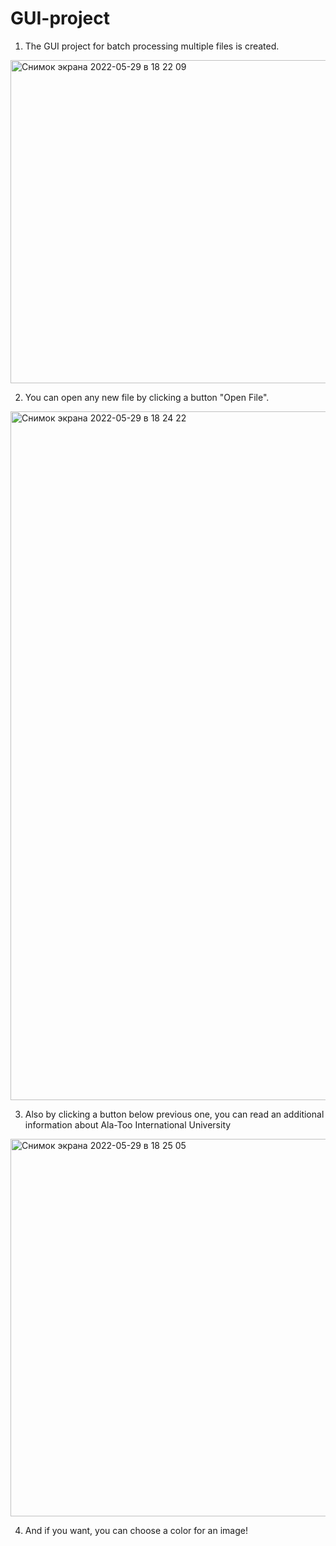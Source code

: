 # GUI-project

1) The GUI project for batch processing multiple files is created.
<img width="517" alt="Снимок экрана 2022-05-29 в 18 22 09" src="https://user-images.githubusercontent.com/100344816/170869207-36d957ab-b01c-48b9-afa0-a1e1183444e4.png">

2) You can open any new file by clicking a button "Open File".
<img width="1102" alt="Снимок экрана 2022-05-29 в 18 24 22" src="https://user-images.githubusercontent.com/100344816/170869351-8f5adf41-2c45-49fe-ad16-d5c0d6aadeeb.png">

3) Also by clicking a button below previous one, you can read an additional information about Ala-Too International University
<img width="604" alt="Снимок экрана 2022-05-29 в 18 25 05" src="https://user-images.githubusercontent.com/100344816/170870116-3a519692-1630-4759-bc09-74def109251f.png">

4) And if you want, you can choose a color for an image!

